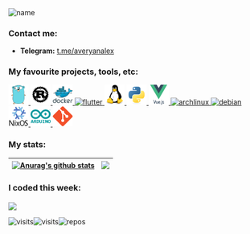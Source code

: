  <p><img align="center" src="https://readme-typing-svg.herokuapp.com?color=%233772DF&center=true&lines=%F0%9F%91%8B+Hi%2C+my+name+is+Alexander" alt="name" /></p>

### Contact me:
* **Telegram:** [t.me/averyanalex](https://t.me/averyanalex)

### My favourite projects, tools, etc:
<p align="left">
<a href="https://go.dev"> <img src="https://raw.githubusercontent.com/devicons/devicon/master/icons/go/go-original.svg" alt="go" width="40" height="40"/> </a>
<a href="https://www.rust-lang.org"> <img src="https://raw.githubusercontent.com/devicons/devicon/master/icons/rust/rust-plain.svg" alt="rust" width="40" height="40"/> </a>
<a href="https://www.docker.com"> <img src="https://raw.githubusercontent.com/devicons/devicon/master/icons/docker/docker-original-wordmark.svg" alt="docker" width="40" height="40"/> </a>
<a href="https://flutter.dev"> <img src="https://www.vectorlogo.zone/logos/flutterio/flutterio-icon.svg" alt="flutter" width="40" height="40"/> </a>
<a href="https://www.kernel.org"> <img src="https://raw.githubusercontent.com/devicons/devicon/master/icons/linux/linux-original.svg" alt="linux" width="40" height="40"/> </a>
<a href="https://www.python.org"> <img src="https://raw.githubusercontent.com/devicons/devicon/master/icons/python/python-original.svg" alt="python" width="40" height="40"/> </a>
<a href="https://vuejs.org"> <img src="https://raw.githubusercontent.com/devicons/devicon/master/icons/vuejs/vuejs-original-wordmark.svg" alt="vuejs" width="40" height="40"/> </a>
<a href="https://archlinux.org"> <img src="https://raw.githubusercontent.com/gilbarbara/logos/master/logos/archlinux.svg" alt="archlinux" width="40" height="40"/> </a>
<a href="https://debian.org"> <img src="https://www.debian.org/logos/openlogo.svg" alt="debian" width="40" height="40"/> </a>
<a href="https://nixos.org"> <img src="https://raw.githubusercontent.com/NixOS/nixos-artwork/master/logo/nixos-text-below.svg" alt="nixos" width="40" height="40"/> </a>
<a href="https://arduino.cc"> <img src="https://raw.githubusercontent.com/devicons/devicon/master/icons/arduino/arduino-original-wordmark.svg" alt="arduino" width="40" height="40"/> </a>
<a href="https://git-scm.com/"> <img src="https://raw.githubusercontent.com/devicons/devicon/master/icons/git/git-plain.svg" alt="git" width="40" height="40"/> </a>
</p>

### My stats:
| <a href="https://github.com/anuraghazra/github-readme-stats"><img align="center" src="https://github-readme-stats.vercel.app/api?username=averyanalex&show_icons=true&theme=default&hide_border=true" alt="Anurag's github stats" /></a> | <a href="https://github.com/anuraghazra/github-readme-stats"><img align="center" src="https://github-readme-stats.vercel.app/api/top-langs/?username=averyanalex&show_icons=true&theme=default&hide_border=true" /></a> |
| ------------- | ------------- |

### I coded this week:
<a href="https://github.com/anuraghazra/github-readme-stats"><img align="center" src="https://github-readme-stats.vercel.app/api/wakatime?username=averyanalex&theme=default&hide_borders=true" /></a>
<p></p>
<p><img align="left" src="https://badges.pufler.dev/visits/averyanalex/averyanalex?style=flat&color=blue&label=Profile%20visits" alt="visits" /></p>
<p><img align="left" src="https://badges.pufler.dev/years/averyanalex?style=flat&color=blue" alt="visits" /></p>
<p><img align="left" src="https://badges.pufler.dev/repos/averyanalex?style=flat&color=blue" alt="repos" /></p>
